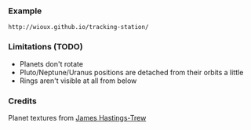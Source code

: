 ### Example
    http://wioux.github.io/tracking-station/

### Limitations (TODO)
  * Planets don't rotate
  * Pluto/Neptune/Uranus positions are detached from their orbits a little
  * Rings aren't visible at all from below

### Credits
Planet textures from [James Hastings-Trew](http://planetpixelemporium.com/planets.html)
